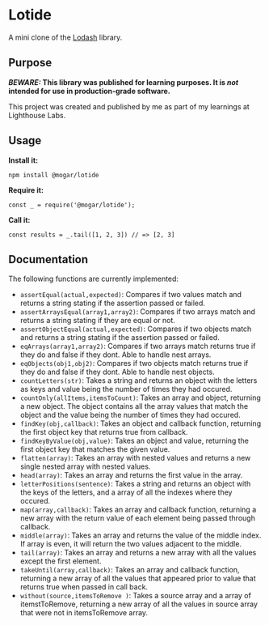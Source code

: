# Lotide

A mini clone of the [Lodash](https://lodash.com) library.

## Purpose

**_BEWARE:_ This library was published for learning purposes. It is _not_ intended for use in production-grade software.**

This project was created and published by me as part of my learnings at Lighthouse Labs.

## Usage

**Install it:**

`npm install @mogar/lotide`

**Require it:**

`const _ = require('@mogar/lotide');`

**Call it:**

`const results = _.tail([1, 2, 3]) // => [2, 3]`

## Documentation

The following functions are currently implemented:

- `assertEqual(actual,expected)`: Compares if two values match and returns a string stating if the assertion passed or failed.
- `assertArraysEqual(array1,array2)`: Compares if two arrays match and returns a string stating if they are equal or not.
- `assertObjectEqual(actual,expected)`: Compares if two objects match and returns a string stating if the assertion passed or failed.
- `eqArrays(array1,array2)`: Compares if two arrays match returns true if they do and false if they dont. Able to handle nest arrays.
- `eqObjects(obj1,obj2)`: Compares if two objects match returns true if they do and false if they dont. Able to handle nest objects.
- `countLetters(str)`: Takes a string and returns an object with the letters as keys and value being the number of times they had occured.
- `countOnly(allItems,itemsToCount)`: Takes an array and object, returning a new object. The object contains all the array values that match the object and the value being the number of times they had occured. 
- `findKey(obj,callback)`: Takes an object and callback function, returning the first object key that returns true from callback. 
- `findKeyByValue(obj,value)`: Takes an object and value, returning the first object key that matches the given value.
- `flatten(array)`: Takes an array with nested values and returns a new single nested array with nested values.
- `head(array)`: Takes an array and returns the first value in the array.
- `letterPositions(sentence)`: Takes a string and returns an object with the keys of the letters, and a array of all the indexes where they occured.
- `map(array,callback)`: Takes an array and callback function, returning a new array with the return value of each element being passed through callback.
- `middle(array)`: Takes an array and returns the value of the middle index. If array is even, it will return the two values adjacent to the middle. 
- `tail(array)`: Takes an array and returns a new array with all the values except the first element.
- `takeUntil(array,callback)`: Takes an array and callback function, returning a new array of all the values that appeared prior to value that returns true when passed in call back.
- `without(source,itemsToRemove )`: Takes a source array and a array of itemstToRemove, returning a new array of all the values in source array that were not in itemsToRemove array.
